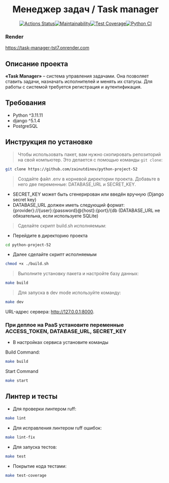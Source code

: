 <div align="center">
<h1>Менеджер задач / Task manager</h1>
</div>

<div align="center">

[![Actions Status](https://github.com/zainutdinov/python-project-52/actions/workflows/hexlet-check.yml/badge.svg)](https://github.com/zainutdinov/python-project-52/actions)[![Maintainability](https://api.codeclimate.com/v1/badges/716ca67008ef14b45bf1/maintainability)](https://codeclimate.com/github/zainutdinov/python-project-52/maintainability)[![Test Coverage](https://api.codeclimate.com/v1/badges/716ca67008ef14b45bf1/test_coverage)](https://codeclimate.com/github/zainutdinov/python-project-52/test_coverage)[![Python CI](https://github.com/zainutdinov/python-project-52/actions/workflows/pyci.yml/badge.svg)](https://github.com/zainutdinov/python-project-52/actions/workflows/pyci.yml)

</div>

### Render
https://task-manager-tst7.onrender.com


## Описание проекта

**«Task Manager»** – система управления задачами. Она позволяет ставить задачи, назначать исполнителей и менять их статусы. Для работы с системой требуется регистрация и аутентификация.

## Требования

- Python ^3.11.11
- django ^5.1.4
- PostgreSQL

## Инструкция по установке

> Чтобы использовать пакет, вам нужно скопировать репозиторий на свой компьютер. Это делается с помощью команды ``git clone``:

```bash
git clone https://github.com/zainutdinov/python-project-52
```

> Создайте файл .env в корневой директории проекта. Добавьте в него две переменные: DATABASE_URL и SECRET_KEY.

- SECRET_KEY может быть сгенерирован или введён вручную (Django secret key)
- DATABASE_URL должен иметь следующий формат: {provider}://{user}:{password}@{host}:{port}/{db (DATABASE_URL не обязательна, если используете SQLite)

> Сделайте скрипт build.sh исполняемым:

- Перейдите в директорию проекта
```bash
cd python-project-52
```

- Далее сделайте скрипт исполняемым
```bash
chmod +x ./build.sh
```

> Выполните установку пакета и настройте базу данных:

```bash
make build
```

> Для запуска в dev mode используйте команду:
```bash
make dev
```
URL-адрес сервера: http://127.0.0.1:8000.

### При деплое на PaaS установите переменные ACCESS_TOKEN, DATABASE_URL, SECRET_KEY

- В настройках сервиса установите команды

Build Command:
```bash
make build
```

Start Command
```bash
make start
```

## Линтер и тесты

- Для проверки линтером ruff:
```bash
make lint
```

- Для исправления линтером ruff ошибок:
```bash
make lint-fix
```

- Для запуска тестов:
```bash
make test
```

- Покрытие кода тестами:
```bash
make test-coverage
```